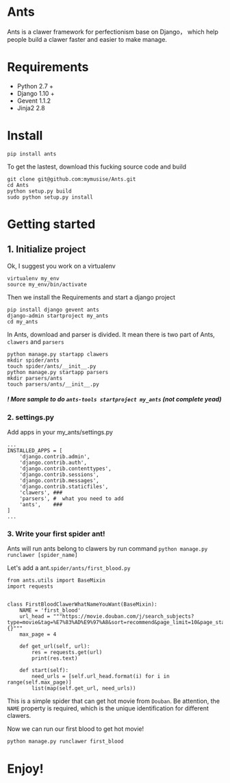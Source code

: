 Ants
===

Ants is a clawer framework for perfectionism base on Django， which help people build a clawer faster and easier to make manage.


Requirements
===

- Python 2.7 +
- Django 1.10 +
- Gevent 1.1.2 
- Jinja2 2.8


Install 
===

	pip install ants
    
To get the lastest, download this fucking source code and build

	git clone git@github.com:mymusise/Ants.git
    cd Ants
    python setup.py build
    sudo python setup.py install
    


Getting started
====

## 1. Initialize project

Ok, I suggest you work on a virtualenv

	virtualenv my_env
    source my_env/bin/activate

Then we install the Requirements and start a django project

	pip install django gevent ants
    django-admin startproject my_ants
    cd my_ants
    

In Ants, download and parser is divided. It mean there is two part of Ants, ``clawers`` and ``parsers``

	python manage.py startapp clawers
    mkdir spider/ants
    touch spider/ants/__init__.py
    python manage.py startapp parsers
    mkdir parsers/ants
    touch parsers/ants/__init__.py

##### ! More sample to do ``ants-tools startproject my_ants`` (not complete yead)


### 2. settings.py

Add apps in your my_ants/settings.py

	...
    INSTALLED_APPS = [
        'django.contrib.admin',
        'django.contrib.auth',
        'django.contrib.contenttypes',
        'django.contrib.sessions',
        'django.contrib.messages',
        'django.contrib.staticfiles',
        'clawers', ###
        'parsers', #  what you need to add
        'ants',    ###
    ]
    ...
    

### 3. Write your first spider ant!

Ants will run ants belong to clawers by run command `python manage.py runclawer [spider_name]`

Let's add a ant.``spider/ants/first_blood.py``

    from ants.utils import BaseMixin
    import requests


    class FirstBloodClawerWhatNameYouWant(BaseMixin):
        NAME = 'first_blood'
        url_head = """https://movie.douban.com/j/search_subjects?type=movie&tag=%E7%83%AD%E9%97%A8&sort=recommend&page_limit=10&page_start={}"""
        max_page = 4

        def get_url(self, url):
            res = requests.get(url)
            print(res.text)

        def start(self):
            need_urls = [self.url_head.format(i) for i in range(self.max_page)]
            list(map(self.get_url, need_urls))


This is a simple spider that can get hot movie from `Douban`.
Be attention, the `NAME` property is required, which is the unique identification
for different clawers.

Now we can run our first blood to get hot movie!

	python manage.py runclawer first_blood


# Enjoy!